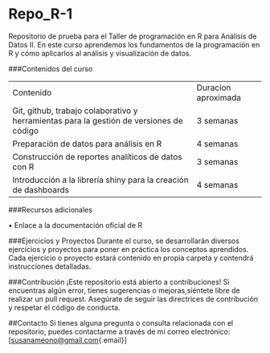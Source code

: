 
# Repo_R-1

Repositorio de prueba para el Taller de programación en R para Análisis
de Datos II. En este curso aprendemos los fundamentos de la programación
en R y cómo aplicarlos al análisis y visualización de datos.

###Contenidos del curso

|                                                                                         |                     |
|----------------------------------------------|--------------------------|
| Contenido                                                                               | Duracion aproximada |
| Git, github, trabajo colaborativo y herramientas para la gestión de versiones de código | 3 semanas           |
| Preparación de datos para análisis en R                                                 | 4 semanas           |
| Construcción de reportes analíticos de datos con R                                      | 3 semanas           |
| Introducción a la librería shiny para la creación de dashboards                         | 4 semanas           |

###Recursos adicionales

• Enlace a la documentación oficial de R

###Ejercicios y Proyectos Durante el curso, se desarrollarán diversos
ejercicios y proyectos para poner en práctica los conceptos aprendidos.
Cada ejercicio o proyecto estará contenido en propia carpeta y contendrá
instrucciones detalladas.

###Contribución ¡Este repositorio está abierto a contribuciones! Si
encuentras algún error, tienes sugerencias o mejoras,siéntete libre de
realizar un pull request. Asegúrate de seguir las directrices de
contribución y respetar el código de conducta.

##Contacto Si tienes alguna pregunta o consulta relacionada con el
repositorio, puedes contactarme a través de mi correo electrónico:
[[susanameono\@gmail.com](mailto:susanameono@gmail.com){.email}]
